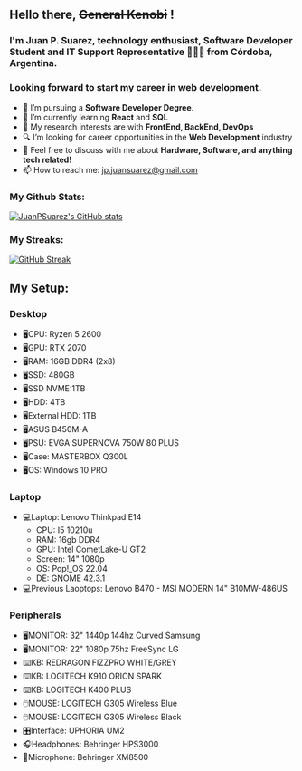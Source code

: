 ## Hello there, <s>General Kenobi</s> !

### I'm Juan P. Suarez, technology enthusiast, Software Developer Student and IT Support Representative 👨🏻‍💻 from Córdoba, Argentina. 

### Looking forward to start my career in web development.


<!--
**JuanPSuarez/JuanPSuarez** is a ✨ _special_ ✨ repository because its `README.md` (this file) appears on your GitHub profile.

Here are some ideas to get you started:

- 🔭 I’m currently working on ...
- 🌱 I’m currently learning ...
- 👯 I’m looking to collaborate on ...
- 🤔 I’m looking for help with ...
- 💬 Ask me about ...
- 📫 How to reach me: ...
- 😄 Pronouns: ...
- ⚡ Fun fact: ...
-->



- 💼 I’m pursuing a <strong>Software Developer Degree</strong>.
- 🌱 I’m currently learning <strong>React</strong> and <strong>SQL</strong>
- 🤔 My research interests are with <strong>FrontEnd, BackEnd, DevOps</strong>
- 🔍 I’m looking for career opportunities in the <strong>Web Development</strong> industry
- 💬 Feel free to discuss with me about <strong>Hardware, Software, and anything tech related!</strong>
- 📫 How to reach me: jp.juansuarez@gmail.com

### My Github Stats:

[![JuanPSuarez's GitHub stats](https://github-readme-stats.vercel.app/api?username=JuanPSuarez&show_icons=true&theme=darcula)](https://github.com/JuanPSuarez/github-readme-stats)

### My Streaks:

[![GitHub Streak](https://streak-stats.demolab.com/?user=JuanPSuarez&theme=dark)](https://git.io/streak-stats)

## My Setup:

### Desktop

* 🖥️CPU: Ryzen 5 2600
* 🖥️GPU: RTX 2070
* 🖥️RAM: 16GB DDR4 (2x8)
* 🖥️SSD: 480GB
* 🖥️SSD NVME:1TB
* 🖥️HDD: 4TB
* 🖥️External HDD: 1TB
* 🖥️ASUS B450M-A
* 🖥️PSU: EVGA SUPERNOVA 750W 80 PLUS
* 🖥️Case: MASTERBOX Q300L
* 🖥️OS: Windows 10 PRO

### Laptop

* 💻Laptop: Lenovo Thinkpad E14
    - CPU: I5 10210u
    - RAM: 16gb DDR4
    - GPU: Intel CometLake-U GT2
    - Screen: 14" 1080p
    - OS: Pop!_OS 22.04
    - DE: GNOME 42.3.1
* 💻Previous Laoptops: Lenovo B470 - MSI MODERN 14" B10MW-486US

### Peripherals

* 🖥️MONITOR: 32" 1440p 144hz Curved Samsung
* 🖥️MONITOR: 22" 1080p 75hz FreeSync LG
* ⌨️KB: REDRAGON FIZZPRO WHITE/GREY
* ⌨️KB: LOGITECH K910 ORION SPARK
* ⌨️KB: LOGITECH K400 PLUS
* 🖱️MOUSE: LOGITECH G305 Wireless Blue
* 🖱️MOUSE: LOGITECH G305 Wireless Black
* 🎛️Interface: UPHORIA UM2
* 🎧Headphones: Behringer HPS3000
* 🎤Microphone: Behringer XM8500

